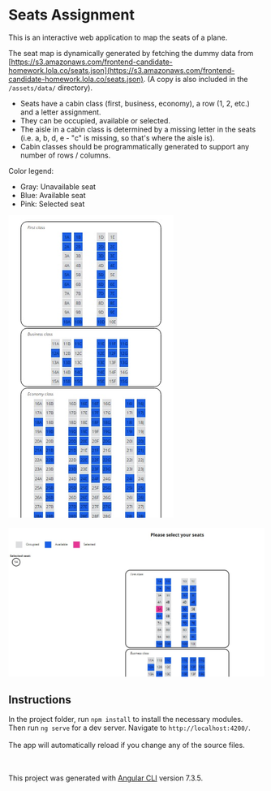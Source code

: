 # Seats Assignment

This is an interactive web application to map the seats of a plane.

The seat map is dynamically generated by fetching the dummy data from [https://s3.amazonaws.com/frontend-candidate-homework.lola.co/seats.json](https://s3.amazonaws.com/frontend-candidate-homework.lola.co/seats.json).
(A copy is also included in the `/assets/data/` directory).<br/>
- Seats have a cabin class (first, business, economy), a row (1, 2, etc.) and a letter assignment. 
- They can be occupied, available or selected.
- The aisle in a cabin class is determined by a missing letter in the seats (i.e. a, b, d, e - "c" is missing, so that's where the aisle is).
- Cabin classes should be programmatically generated to support any number of rows / columns.

Color legend:
- Gray: Unavailable seat
- Blue: Available seat
- Pink: Selected seat


![Seat distribution](src/assets/images/1.jpg)<br/><br/>
![Seat distribution with legend](src/assets/images/2.jpg)<br/>


## Instructions
In the project folder, run `npm install` to install the necessary modules.<br/>
Then run `ng serve` for a dev server. Navigate to `http://localhost:4200/`.<br/><br/>
The app will automatically reload if you change any of the source files.


<br/><br/>
This project was generated with [Angular CLI](https://github.com/angular/angular-cli) version 7.3.5.
